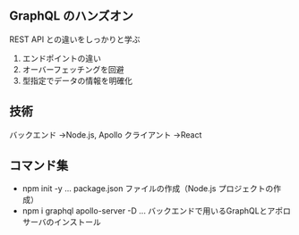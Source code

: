## GraphQL のハンズオン

REST API との違いをしっかりと学ぶ

1. エンドポイントの違い
2. オーバーフェッチングを回避
3. 型指定でデータの情報を明確化

## 技術

バックエンド →Node.js, Apollo
クライアント →React

## コマンド集

- npm init -y ... package.json ファイルの作成（Node.js プロジェクトの作成）
- npm i graphql apollo-server -D ... バックエンドで用いるGraphQLとアポロサーバのインストール
